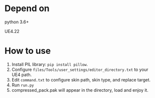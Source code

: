 # Depend on
python 3.6+

UE4.22

# How to use

1. Install PIL library: `pip install pillow`.
1. Configure `files/Tools/user_settings/editor_directory.txt` to your UE4 path.
1. Edit `command.txt` to configure skin path, skin type, and replace target.
1. Run `run.py`
1. compressed_pack.pak will appear in the directory, load and enjoy it.

